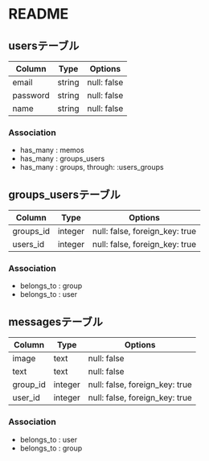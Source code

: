 # README


## usersテーブル
|Column|Type|Options|
|------|----|-------|
|email|string|null: false|
|password|string|null: false|
|name|string|null: false|

### Association 
- has_many : memos
- has_many : groups_users
- has_many : groups, through: :users_groups


## groups_usersテーブル
|Column|Type|Options|
|------|----|-------|
|groups_id|integer|null: false, foreign_key: true|
|users_id|integer|null: false, foreign_key: true|

### Association 
- belongs_to : group
- belongs_to : user

## messagesテーブル
|Column|Type|Options|
|------|----|-------|
|image|text|null: false|
|text|text|null: false|
|group_id|integer|null: false, foreign_key: true|
|user_id|integer|null: false, foreign_key: true|

### Association
- belongs_to : user
- belongs_to : group